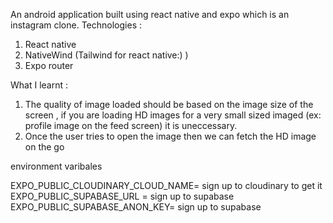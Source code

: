 An android application built using react native and expo which is an instagram clone.
Technologies : 
1. React native
2. NativeWind (Tailwind for react native:) )
3. Expo router





What I learnt : 
1. The quality of image loaded should be based on the image size of the screen , if you are loading HD images for a very small sized imaged (ex: profile image on the feed screen) it is uneccessary.
2. Once the user tries to open the image then we can fetch the HD image on the go



environment varibales 

EXPO_PUBLIC_CLOUDINARY_CLOUD_NAME= sign up to cloudinary to get it
EXPO_PUBLIC_SUPABASE_URL = sign up to supabase 
EXPO_PUBLIC_SUPABASE_ANON_KEY= sign up to supabase 